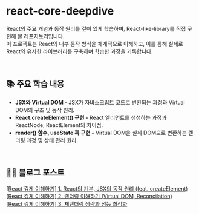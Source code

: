 # react-core-deepdive
React의 주요 개념과 동작 원리를 깊이 있게 학습하며, React-like-library를 직접 구현해 본 레포지토리입니다. <br/>
이 프로젝트는 React의 내부 동작 방식을 체계적으로 이해하고, 이를 통해 실제로 React와 유사한 라이브러리를 구축하며 학습한 과정을 기록합니다.

<br/>

## 📚 주요 학습 내용
- **JSX와 Virtual DOM -** JSX가 자바스크립트 코드로 변환되는 과정과 Virtual DOM의 구조 및 동작 원리.
- **React.createElement() 구현 -** React 엘리먼트를 생성하는 과정과 ReactNode, ReactElement의 차이점.
- **render() 함수, useState 훅 구현 -** Virtual DOM을 실제 DOM으로 변환하는 렌더링 과정 및 상태 관리 원리.

<br/>

## ✍🏻 블로그 포스트
[[React 깊게 이해하기] 1. React의 기본, JSX의 동작 원리 (feat. createElement)](https://velog.io/@truth/React-%EB%A7%8C%EB%93%A4%EB%A9%B4%EC%84%9C-%EC%9D%B4%ED%95%B4%ED%95%98%EA%B8%B0-1.-JSX%EC%99%80-Virtual-DOM%EC%97%90-%EB%8C%80%ED%95%9C-%EC%9D%B4%ED%95%B4-feat.-createElement)
<br/>
[[React 깊게 이해하기] 2. 렌더링 이해하기 (Virtual DOM, Reconcilation)](https://velog.io/@truth/React-%EA%B9%8A%EA%B2%8C-%EC%9D%B4%ED%95%B4%ED%95%98%EA%B8%B0-2.-%EB%A0%8C%EB%8D%94%EB%A7%81-%EC%9D%B4%ED%95%B4%ED%95%98%EA%B8%B0-Virtual-DOM-Reconcilation)
<br/>
[[React 깊게 이해하기] 3. 재렌더링 생략과 성능 최적화](https://velog.io/@truth/React-%EA%B9%8A%EA%B2%8C-%EC%9D%B4%ED%95%B4%ED%95%98%EA%B8%B0-3.-%EC%9E%AC%EB%A0%8C%EB%8D%94%EB%A7%81-%EC%83%9D%EB%9E%B5-%EC%A1%B0%EA%B1%B4%EA%B3%BC-%EB%A0%8C%EB%8D%94%EB%A7%81-%EC%B5%9C%EC%A0%81%ED%99%94)
